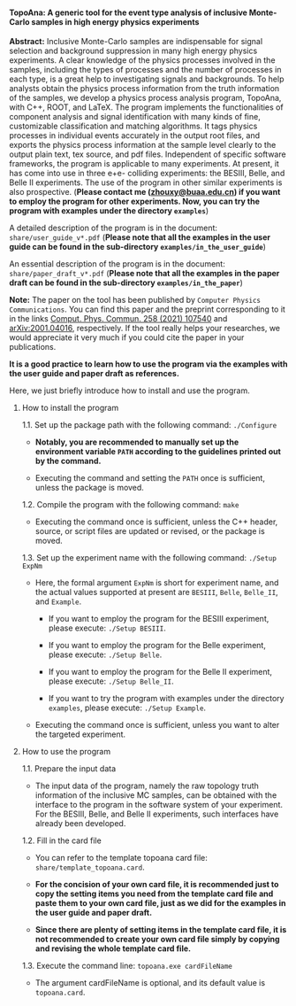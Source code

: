 #### TopoAna: A generic tool for the event type analysis of inclusive Monte-Carlo samples in high energy physics experiments

**Abstract:** Inclusive Monte-Carlo samples are indispensable for signal selection and background suppression in many high energy physics experiments. A clear knowledge of the physics processes involved in the samples, including the types of processes and the number of processes in each type, is a great help to investigating signals and backgrounds. To help analysts obtain the physics process information from the truth information of the samples, we develop a physics process analysis program, TopoAna, with C++, ROOT, and LaTeX. The program implements the functionalities of component analysis and signal identification with many kinds of fine, customizable classification and matching algorithms. It tags physics processes in individual events accurately in the output root files, and exports the physics process information at the sample level clearly to the output plain text, tex source, and pdf files. Independent of specific software frameworks, the program is applicable to many experiments. At present, it has come into use in three e+e- colliding experiments: the BESIII, Belle, and Belle II experiments. The use of the program in other similar experiments is also prospective. (**Please contact me (zhouxy@buaa.edu.cn) if you want to employ the program for other experiments. Now, you can try the program with examples under the directory ``examples``**)

A detailed description of the program is in the document: ``share/user_guide_v*.pdf``
(**Please note that all the examples in the user guide can be found in the sub-directory ``examples/in_the_user_guide``**)

An essential description of the program is in the document: ``share/paper_draft_v*.pdf``
(**Please note that all the examples in the paper draft can be found in the sub-directory ``examples/in_the_paper``**)

**Note:** The paper on the tool has been published by ``Computer Physics Communications``. You can find this paper and the preprint corresponding to it in the links [Comput. Phys. Commun. 258 (2021) 107540](https://doi.org/10.1016/j.cpc.2020.107540) and [arXiv:2001.04016](https://arxiv.org/abs/2001.04016), respectively. If the tool really helps your researches, we would appreciate it very much if you could cite the paper in your publications.

**It is a good practice to learn how to use the program via the examples with the user guide and paper draft as references.**

Here, we just briefly introduce how to install and use the program.

1. How to install the program

   1.1. Set up the package path with the following command: ``./Configure``

     + **Notably, you are recommended to manually set up the environment variable ``PATH`` according to the guidelines printed out by the command.**

     + Executing the command and setting the ``PATH`` once is sufficient, unless the package is moved.

   1.2. Compile the program with the following command: ``make``

     + Executing the command once is sufficient, unless the C++ header, source, or script files are updated or revised, or the package is moved.

   1.3. Set up the experiment name with the following command: ``./Setup ExpNm``

     + Here, the formal argument ``ExpNm`` is short for experiment name, and the actual values supported at present are ``BESIII``, ``Belle``, ``Belle_II``, and ``Example``.

       - If you want to employ the program for the BESIII experiment, please execute: ``./Setup BESIII``.

       - If you want to employ the program for the Belle experiment, please execute: ``./Setup Belle``.

       - If you want to employ the program for the Belle II experiment, please execute: ``./Setup Belle_II``.

       - If you want to try the program with examples under the directory ``examples``, please execute: ``./Setup Example``.

     + Executing the command once is sufficient, unless you want to alter the targeted experiment.


2. How to use the program

   1.1. Prepare the input data

     + The input data of the program, namely the raw topology truth information of the inclusive MC samples, can be obtained with the interface to the program in the software system of your experiment. For the BESIII, Belle, and Belle II experiments, such interfaces have already been developed. 

   1.2. Fill in the card file

     + You can refer to the template topoana card file: ``share/template_topoana.card``.

     + **For the concision of your own card file, it is recommended just to copy the setting items you need from the template card file and paste them to your own card file, just as we did for the examples in the user guide and paper draft.**

     + **Since there are plenty of setting items in the template card file, it is not recommended to create your own card file simply by copying and revising the whole template card file.**

   1.3. Execute the command line: ``topoana.exe cardFileName``

     + The argument cardFileName is optional, and its default value is ``topoana.card``.
